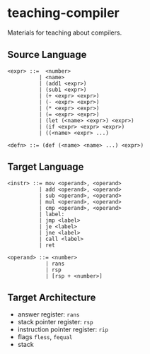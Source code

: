 # teaching-compiler
Materials for teaching about compilers.

## Source Language
```
<expr> ::=  <number>
          | <name>
          | (add1 <expr>)
          | (sub1 <expr>)
          | (+ <expr> <expr>)
          | (- <expr> <expr>)
          | (* <expr> <expr>)
          | (= <expr> <expr>)
          | (let (<name> <expr>) <expr>)
          | (if <expr> <expr> <expr>)
          | ((<name> <expr> ...)

<defn> ::= (def (<name> <name> ...) <expr>)
```

## Target Language
```
<instr> ::= mov <operand>, <operand>
          | add <operand>, <operand>
          | sub <operand>, <operand>
          | mul <operand>, <operand>
          | cmp <operand>, <operand>
          | label:
          | jmp <label>
          | je <label>
          | jne <label>
          | call <label>
          | ret
          
<operand> ::= <number>
            | rans
            | rsp
            | [rsp + <number>]
```

## Target Architecture

- answer register: `rans`
- stack pointer register: `rsp`
- instruction pointer register: `rip`
- flags `fless`, `fequal`
- stack
